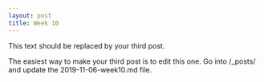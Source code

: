 ```yaml
---
layout: post
title: Week 10
---
```



This text should be replaced by your third post.

The easiest way to make your third post is to edit this one.
Go into /_posts/ and update the 2019-11-06-week10.md file.
